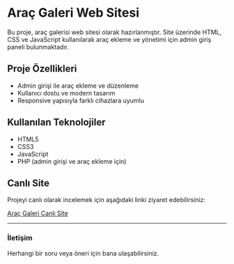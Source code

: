 # Araç Galeri Web Sitesi

Bu proje, araç galerisi web sitesi olarak hazırlanmıştır. Site üzerinde HTML, CSS ve JavaScript kullanılarak araç ekleme ve yönetimi için admin giriş paneli bulunmaktadır.

## Proje Özellikleri
- Admin girişi ile araç ekleme ve düzenleme
- Kullanıcı dostu ve modern tasarım
- Responsive yapısıyla farklı cihazlara uyumlu

## Kullanılan Teknolojiler
- HTML5
- CSS3
- JavaScript
- PHP (admin girişi ve araç ekleme için)

## Canlı Site
Projeyi canlı olarak incelemek için aşağıdaki linki ziyaret edebilirsiniz:

[Araç Galeri Canlı Site](https://kucukkurt1.github.io/AracGaleri/)

---

### İletişim
Herhangi bir soru veya öneri için bana ulaşabilirsiniz.
